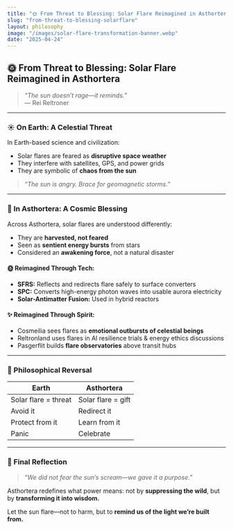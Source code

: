 ```yaml
---
title: "🌞 From Threat to Blessing: Solar Flare Reimagined in Asthortera"
slug: "from-threat-to-blessing-solarflare"
layout: philosophy
image: "/images/solar-flare-transformation-banner.webp"
date: "2025-04-24"
---
```


## 🌞 From Threat to Blessing: Solar Flare Reimagined in Asthortera

> _“The sun doesn’t rage—it reminds.”_  
> — Rei Reltroner

---

### ☀️ On Earth: A Celestial Threat
In Earth-based science and civilization:
- Solar flares are feared as **disruptive space weather**
- They interfere with satellites, GPS, and power grids
- They are symbolic of **chaos from the sun**

> _“The sun is angry. Brace for geomagnetic storms.”_

---

### 🌌 In Asthortera: A Cosmic Blessing
Across Asthortera, solar flares are understood differently:
- They are **harvested, not feared**
- Seen as **sentient energy bursts** from stars
- Considered an **awakening force**, not a natural disaster

#### 🌞 Reimagined Through Tech:
- **SFRS:** Reflects and redirects flare safely to surface converters
- **SPC:** Converts high-energy photon waves into usable aurora electricity
- **Solar-Antimatter Fusion:** Used in hybrid reactors

#### ✨ Reimagined Through Spirit:
- Cosmeilia sees flares as **emotional outbursts of celestial beings**
- Reltronland uses flares in AI resilience trials & energy ethics discussions
- Pasgerflit builds **flare observatories** above transit hubs

---

### 🔁 Philosophical Reversal
| Earth                        | Asthortera                       |
|-----------------------------|-----------------------------------|
| Solar flare = threat        | Solar flare = gift                |
| Avoid it                    | Redirect it                       |
| Protect from it             | Learn from it                     |
| Panic                       | Celebrate                         |

---

### 🧠 Final Reflection
> _“We did not fear the sun’s scream—we gave it a purpose.”_

Asthortera redefines what power means: not by **suppressing the wild**, but by **transforming it into wisdom.**

Let the sun flare—not to harm, but to **remind us of the light we’re built from.**

